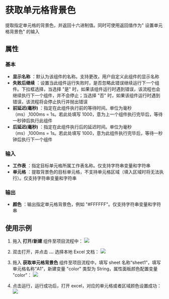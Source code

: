 # 获取单元格背景色

提取指定单元格的背景色，并返回十六进制值。同时可使用返回值作为&quot; 设置单元格背景色&quot; 的输入

## 属性

### 基本

- **显示名称** ：默认为该组件的名称。支持更改，用户自定义此组件的显示名称
- **失败后继续** ：设置当此组件运行失败时，是否忽略此错误继续运行下一个组件。下拉框选择，当选择 "是" 时，如果该组件运行时遇到错误，该流程也会继续执行下一个组件，并不会停止；当选择 "否" 时，如果该组件运行时遇到错误，该流程将会停止执行并抛出错误
- **前延迟(毫秒)** ：指定在此组件执行前的等待时间。单位为毫秒（ms）,1000ms = 1s。若此处填写 1000，意为上一个组件执行完毕后，等待一秒钟后执行此组件
- **后延迟(毫秒)** ：指定在此组件执行后的延迟时间。单位为毫秒（ms）,1000ms = 1s。若此处填写 1000，意为此组件执行完毕后，等待一秒钟后执行下一个组件

### 输入

- **工作表** ：指定目标单元格所属工作表名称。仅支持字符串变量和字符串
- **单元格** ：提取背景色的目标单元格，不支持单元格区域（填入区域时将无法执行）。仅支持字符串变量和字符串

### 输出

- **颜色** ：输出指定单元格背景色，例如 "#FFFFFF"。仅支持字符串变量和字符串

## 使用示例

1. 拖入 **打开/新建** 组件至项目流程中：
![](https://docimages.blob.core.chinacloudapi.cn/images/Activities/OpenExcel1.png)

2. 双击打开，并点击 **...** 选择本地 Excel 文档：
![](https://docimages.blob.core.chinacloudapi.cn/images/Activities/OpenExcel2.png)

3. 拖入 **获取单元格背景色** 组件至项目流程中，填写 sheet 名称“sheet1”，填写单元格名称“A1”，新建变量 "color" 类型为 String，属性面板颜色配置变量 "color"：
![](https://docimages.blob.core.chinacloudapi.cn/images/Activities/GetCellBackColor1.png)

4. 点击运行，运行成功后，打开 excel，对应的单元格或者区域颜色设置成功：
![](https://docimages.blob.core.chinacloudapi.cn/images/Activities/GetCellBackColor2.png)

